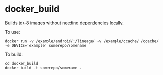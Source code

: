 # docker_build

Builds jdk-8 images without needing dependencies locally.

To use:

    docker run -v /example/android/:/lineage/ -v /example/ccache/:/ccache/ -e DEVICE='example' somerepo/somename

To build:

    cd docker_build
    docker build -t somerepo/somename .
